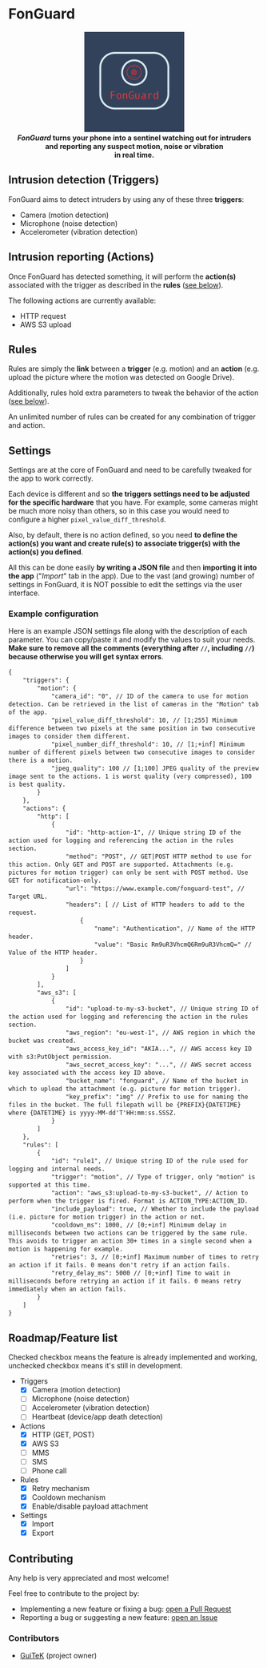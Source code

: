 # FonGuard

<p align="center">
<img src="fonguard.png" width="200" height="200" alt="FonGuard logo" /><br>
<strong><i>FonGuard</i> turns your phone into a sentinel watching out for intruders<br> and
reporting any suspect motion, noise or vibration<br>in real time.</strong>
</p>

## Intrusion detection (Triggers)
FonGuard aims to detect intruders by using any of these three **triggers**:
* Camera (motion detection)
* Microphone (noise detection)
* Accelerometer (vibration detection)

## Intrusion reporting (Actions)
Once FonGuard has detected something, it will perform the **action(s)** associated with the trigger
as described in the **rules** ([see below](#rules)).

The following actions are currently available:
* HTTP request
* AWS S3 upload

## Rules
Rules are simply the **link** between a **trigger** (e.g. motion) and an **action** (e.g. upload the
picture where the motion was detected on Google Drive).

Additionally, rules hold extra parameters to tweak the behavior of the action
([see below](#example-configuration)).

An unlimited number of rules can be created for any combination of trigger and action.

## Settings

Settings are at the core of FonGuard and need to be carefully tweaked for the app to work correctly.

Each device is different and so **the triggers settings need to be adjusted for the specific
hardware** that you have. For example, some cameras might be much more noisy than others, so in this
case you would need to configure a higher `pixel_value_diff_threshold`.

Also, by default, there is no action defined, so you need **to define the action(s) you want and
create rule(s) to associate trigger(s) with the action(s) you defined**.

All this can be done easily **by writing a JSON file** and then **importing it into the app**
("*Import*" tab in the app). Due to the vast (and growing) number of settings in FonGuard, it is NOT
possible to edit the settings via the user interface.

### Example configuration
Here is an example JSON settings file along with the description of each parameter. You can
copy/paste it and modify the values to suit your needs. **Make sure to remove all the comments
(everything after `//`, including `//`) because otherwise you will get syntax errors**.

```jsonc
{
    "triggers": {
        "motion": {
            "camera_id": "0", // ID of the camera to use for motion detection. Can be retrieved in the list of cameras in the "Motion" tab of the app.
            "pixel_value_diff_threshold": 10, // [1;255] Minimum difference between two pixels at the same position in two consecutive images to consider them different.
            "pixel_number_diff_threshold": 10, // [1;+inf] Minimum number of different pixels between two consecutive images to consider there is a motion.
            "jpeg_quality": 100 // [1;100] JPEG quality of the preview image sent to the actions. 1 is worst quality (very compressed), 100 is best quality.
        }
    },
    "actions": {
        "http": [
            {
                "id": "http-action-1", // Unique string ID of the action used for logging and referencing the action in the rules section.
                "method": "POST", // GET|POST HTTP method to use for this action. Only GET and POST are supported. Attachments (e.g. pictures for motion trigger) can only be sent with POST method. Use GET for notification-only.
                "url": "https://www.example.com/fonguard-test", // Target URL.
                "headers": [ // List of HTTP headers to add to the request.
                    {
                        "name": "Authentication", // Name of the HTTP header.
                        "value": "Basic Rm9uR3VhcmQ6Rm9uR3VhcmQ=" // Value of the HTTP header.
                    }
                ]
            }
        ],
        "aws_s3": [
            {
                "id": "upload-to-my-s3-bucket", // Unique string ID of the action used for logging and referencing the action in the rules section.
                "aws_region": "eu-west-1", // AWS region in which the bucket was created.
                "aws_access_key_id": "AKIA...", // AWS access key ID with s3:PutObject permission.
                "aws_secret_access_key": "...", // AWS secret access key associated with the access key ID above.
                "bucket_name": "fonguard", // Name of the bucket in which to upload the attachment (e.g. picture for motion trigger).
                "key_prefix": "img" // Prefix to use for naming the files in the bucket. The full filepath will be {PREFIX}{DATETIME} where {DATETIME} is yyyy-MM-dd'T'HH:mm:ss.SSSZ.
            }
        ]
    },
    "rules": [
        {
            "id": "rule1", // Unique string ID of the rule used for logging and internal needs.
            "trigger": "motion", // Type of trigger, only "motion" is supported at this time.
            "action": "aws_s3:upload-to-my-s3-bucket", // Action to perform when the trigger is fired. Format is ACTION_TYPE:ACTION_ID.
            "include_payload": true, // Whether to include the payload (i.e. picture for motion trigger) in the action or not.
            "cooldown_ms": 1000, // [0;+inf] Minimum delay in milliseconds between two actions can be triggered by the same rule. This avoids to trigger an action 30+ times in a single second when a motion is happening for example.
            "retries": 3, // [0;+inf] Maximum number of times to retry an action if it fails. 0 means don't retry if an action fails.
            "retry_delay_ms": 5000 // [0;+inf] Time to wait in milliseconds before retrying an action if it fails. 0 means retry immediately when an action fails.
        }
    ]
}
```

## Roadmap/Feature list
Checked checkbox means the feature is already implemented and working, unchecked checkbox means it's
still in development.

* Triggers
    - [x] Camera (motion detection)
    - [ ] Microphone (noise detection)
    - [ ] Accelerometer (vibration detection)
    - [ ] Heartbeat (device/app death detection)
* Actions
    - [x] HTTP (GET, POST)
    - [x] AWS S3
    - [ ] MMS
    - [ ] SMS
    - [ ] Phone call
* Rules
    - [x] Retry mechanism
    - [x] Cooldown mechanism
    - [x] Enable/disable payload attachment
* Settings
    - [x] Import
    - [x] Export

## Contributing
Any help is very appreciated and most welcome!

Feel free to contribute to the project by:
* Implementing a new feature or fixing a bug:
[open a Pull Request](https://github.com/GuiTeK/FonGuard/pulls)
* Reporting a bug or suggesting a new feature:
[open an Issue](https://github.com/GuiTeK/FonGuard/issues)

### Contributors
* [GuiTeK](https://github.com/GuiTeK) (project owner)
